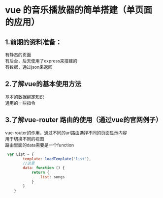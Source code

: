 # vue 的音乐播放器的简单搭建（单页面的应用）

## 1.前期的资料准备：
有静态的页面  
有后台，后天使用了express来搭建的  
有数据，通过json来返回


## 2.了解vue的基本使用方法
基本的数据绑定知识  
通用的一些指令  


## 3.了解vue-router 路由的使用（通过vue的官网例子）
vue-router的作用，通过不同的url路由选择不同的页面显示内容  
用于切换不同的视图  
路由里面的data需要是一个function

```js
 var List = {
        template: loadTemplate('list'),
        //这里
        data: function () {
            return {
                list: songs
            }
        }
    }
```
